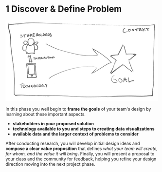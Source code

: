 # 1 Discover & Define Problem

![](../../.gitbook/assets/phase1.png)

In this phase you well begin to **frame the goals** of your team's design by learning about these important aspects.

* **stakeholders in your proposed solution**
* **technology available to you and steps to creating data visualizations**
* **available data and the larger context of problems to consider**

After conducting research, you will develop initial design ideas and **compose a clear value proposition** that defines _what your team will create, for whom, and the value it will bring_**.** Finally, you will present a proposal to your class and the community for feedback, helping you refine your design direction moving into the next project phase.

